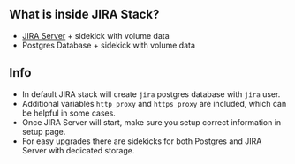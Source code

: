 ## What is inside JIRA Stack?
* [JIRA Server](https://hub.docker.com/r/matisq/jira-server/) + sidekick with volume data
* Postgres Database + sidekick with volume data

## Info
* In default JIRA stack will create `jira` postgres database with `jira` user.  
* Additional variables `http_proxy` and `https_proxy` are included, which can be helpful in some cases.
* Once JIRA Server will start, make sure you setup correct information in setup page.
* For easy upgrades there are sidekicks for both Postgres and JIRA Server with dedicated storage.
